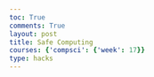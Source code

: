 ```yaml
---
toc: True
comments: True
layout: post
title: Safe Computing
courses: {'compsci': {'week': 17}}
type: hacks
---
```


#
